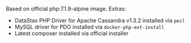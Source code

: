 Based on official php:7.1.9-alpine image. Extras:
- DataStax PHP Driver for Apache Cassandra v1.3.2 installed via `pecl`
- MySQL driver for PDO installed via `docker-php-ext-install` 
- Latest composer installed via official installer
